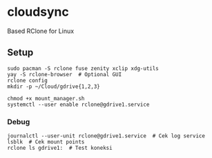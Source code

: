 # cloudsync
Based RClone for Linux


## Setup

```
sudo pacman -S rclone fuse zenity xclip xdg-utils
yay -S rclone-browser  # Optional GUI
rclone config
mkdir -p ~/Cloud/gdrive{1,2,3}
```


```
chmod +x mount_manager.sh
systemctl --user enable rclone@gdrive1.service
```

### Debug

```
journalctl --user-unit rclone@gdrive1.service  # Cek log service
lsblk  # Cek mount points
rclone ls gdrive1:  # Test koneksi
```